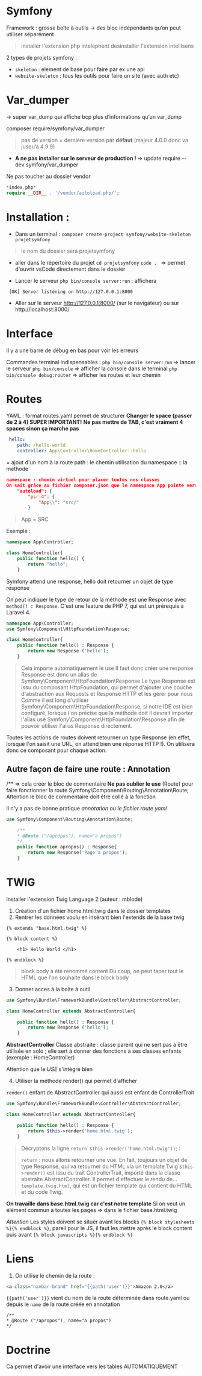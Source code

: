 # Symfony
Framework : grosse boîte à outils
-> des bloc indépendants qu’on peut utiliser séparément 

> installer l'extension php intelephent
> desinstaller l'extension intellisens

2 types de projets symfony : 
-  `skeleton` : element de base pour faire par ex une api 
-  `website-skeleton` : tous les outils pour faire un site (avec auth etc)


# Var_dumper
-> super var_dump qui affiche bcp plus d’informations qu’un var_dump

composer require/symfony/var_dumper
> pas de version = dernière version par **défaut** (majeur 4.0.0 donc va jusqu’a 4.9.9)

- **A ne pas installer sur le serveur de production !**
=> update
require --dev symfony/var_dumper

Ne pas toucher au dossier vendor

```php
*index.php*
require __DIR__ . '/vendor/autoload.php/';
```


# Installation :

- Dans un terminal :
 `composer create-project symfony/website-skeleton projetsymfony`
 > le nom du dossier sera projetsymfony

 - aller dans le répertoire du projet
`cd projetsymfony`
`code . ` => permet d'ouvrir vsCode directement dans le dossier

- Lancer le serveur 
`php bin/console server:run` : 
affichera
```
 [OK] Server listening on http://127.0.0.1:8000
```
- Aller sur le serveur http://127.0.0.1:8000/ (sur le navigateur) ou sur http://localhost:8000/

# Interface

 Il y a une barre de débug en bas pour voir les erreurs

 Commandes terminal indispensables : 
`php bin/console server:run` => lancer le serveur
`php bin/console` => afficher la console dans le terminal
`php bin/console debug:router` => afficher les routes et leur chemin


# Routes

YAML : format routes.yaml
permet de structurer
**Changer le space (passer de 2 à 4) SUPER IMPORTANT!**
**Ne pas mettre de TAB, c'est vraiment 4 spaces sinon ça marche pas** 

```yaml
 hello:
    path: /hello-world
    controller: App\Controller\HomeController::hello
```
=
ajout d'un nom à la route
path : le chemin 
utilisation du namespace :: la methode

```json
namespace : chemin virtuel pour placer toutes nos classes
On sait grâce au fichier composer.json que le namespace App pointe vers le dossier src.
    "autoload": {
        "psr-4": {
            "App\\": "src/"
        }
```
> App = SRC

Exemple :
```php
namespace App\Controller;

class HomeController{
    public function hello() {
        return "hello";
    }
```
Symfony attend une response, hello doit retourner un objet de type response

On peut indiquer le type de retour de la méthode est une Response avec `method() : Response`. C'est une feature de PHP 7, qui est un prérequis à Laravel 4.

```php
namespace App\Controller;
use Symfony\Component\HttpFoundation\Response;

class HomeController{
    public function hello() : Response {
        return new Response ('hello');
    }
```
> Cela importe automatiquement le use
> Il faut donc créer une response
> Response est donc un alias de Symfony\Component\HttpFoundation\Response
Le type Response est issu du composant HttpFoundation, qui permet d'ajouter une couche d'abstraction aux Requests et Response HTTP et les gérer pour nous
Comme il est long d'utiliser Symfony\Component\HttpFoundation\Response, si notre IDE est bien configuré, lorsque l'on précise que la méthode doit il devrait importer l'alias use Symfony\Component\HttpFoundation\Response afin de pouvoir utiliser l'alias Response directement.

Toutes les actions de routes doivent retourner un type Response (en effet, lorsque l'on saisit une URL, on attend bien une réponse HTTP !). On utilisera donc ce composant pour chaque action.

## Autre façon de faire une route : Annotation

/** => cela créer le bloc de commentaire
**Ne pas oublier le use** (Route) pour faire fonctionner la route Symfony\Component\Routing\Annotation\Route;
Attention le bloc de commentaire doit être collé à la fonction

Il n'y a pas de bonne pratique *annotation ou le fichier route yaml*

```php
use Symfony\Component\Routing\Annotation\Route;

    /**
    * @Route ("/apropos"), name="a propos")
    */
    public function apropos() : Response{
        return new Response('Page a propos');
    }
```

# TWIG

Installer l'extension Twig Language 2 (auteur : mblode)

1. Création d'un fichier home.html.twig dans le dossier templates
2. Rentrer les données voulu en insérant bien l'extends de la base twig

```twig
{% extends "base.html.twig" %}

{% block content %}

    <h1> Hello World </h1>

{% endblock %}
```
> block body a été renommé content
Du coup, on peut taper tout le HTML que l'on souhaite dans le block body

3. Donner acces  à la boite à outil

```php
use Symfony\Bundle\FrameworkBundle\Controller\AbstractController;

class HomeController extends AbstractController{

    public function hello() : Response {
        return new Response ('hello');
    }
```
**AbstractController** Classe abstraite : classe parent qui ne sert pas à être utilisée en solo ; elle sert à donner des fonctions à ses classes enfants (exemple : HomeController)

Attention que le *USE* s'intègre bien

4. Utiliser la méthode render() qui permet d'afficher 

`render()` enfant de AbstractController qui aussi est enfant de ControllerTrait

```php
use Symfony\Bundle\FrameworkBundle\Controller\AbstractController;

class HomeController extends AbstractController{

    public function hello() : Response {
        return $this->render('home.html.twig');
    }
```
>Décryptons la ligne `return $this->render('home.html.twig'))`; :
>
> `return` : nous allons retourner une vue. En fait, toujours un objet de type Response, qui va retourner du HTML via un template Twig
> `$this->render()` est issu du trait ControllerTrait, importé dans la classe abstraite AbstractController. Il permet d'effectuer le rendu de...
> `template.twig.html`, qui est un fichier template qui contient du HTML et du code Twig.

**On travaille dans base.html.twig car c'est notre template**
Si on veut un élément commun à toutes les pages => dans le fichier base.html.twig


*Attention* Les styles doivent se situer avant les blocks `{% block stylesheets %}{% endblock %}`, pareil pour le JS, il faut les mettre après le block content puis avant `{% block javascripts %}{% endblock %}`

# Liens

1. On utilise le chemin de la route :
```html
<a class="navbar-brand" href="{{path('user')}}">Amazon 2.0</a>
```

`{{path('user')}}` vient du nom de la route déterminée dans route.yaml ou depuis le `name` de la route créée en annotation  
```
/**
* @Route ("/apropos"), name="a propos")
*/
```

# Doctrine

Ca permet d'avoir une interface vers les tables AUTOMATIQUEMENT
